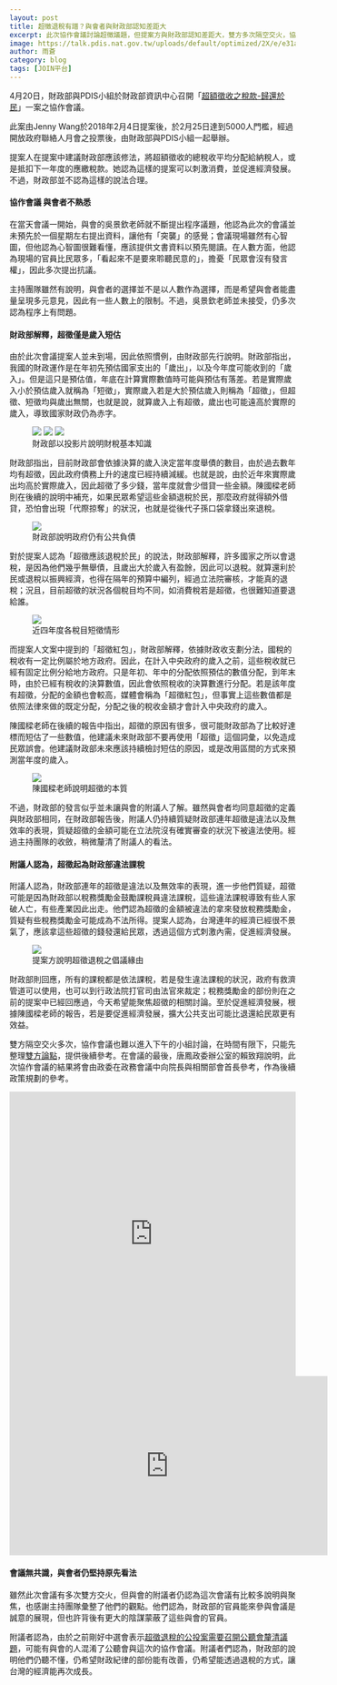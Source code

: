 ```yaml
---
layout: post
title: 超徵退稅有譜？與會者與財政部認知差距大
excerpt: 此次協作會議討論超徵議題，但提案方與財政部認知差距大，雙方多次隔空交火，協作會議也難以進入下午的小組討論，在時間有限下，只能先整理雙方論點，提供後續參考。
image: https://talk.pdis.nat.gov.tw/uploads/default/optimized/2X/e/e31a97459b523fdf8b72368fe5373c3591433e4f_1_690x457.png
author: 雨蒼
category: blog
tags: [JOIN平台]
---
```


4月20日，財政部與PDIS小組於財政部資訊中心召開「[超額徵收之稅款-歸還於民](https://join.gov.tw/idea/detail/78356a42-c8bb-45f2-a13f-5418fcf79cef)」一案之協作會議。

此案由Jenny Wang於2018年2月4日提案後，於2月25日達到5000人門檻，經過開放政府聯絡人月會之投票後，由財政部與PDIS小組一起舉辦。

提案人在提案中建議財政部應該修法，將超額徵收的總稅收平均分配給納稅人，或是抵扣下一年度的應繳稅款。她認為這樣的提案可以刺激消費，並促進經濟發展。不過，財政部並不認為這樣的說法合理。

#### 協作會議 與會者不熟悉

在當天會議一開始，與會的吳景欽老師就不斷提出程序議題，他認為此次的會議並未預先於一個星期左右提出資料，讓他有「突襲」的感覺；會議現場雖然有心智圖，但他認為心智圖很難看懂，應該提供文書資料以預先閱讀。在人數方面，他認為現場的官員比民眾多，「看起來不是要來聆聽民意的」，擔憂「民眾會沒有發言權」，因此多次提出抗議。

主持團隊雖然有說明，與會者的選擇並不是以人數作為選擇，而是希望與會者能盡量呈現多元意見，因此有一些人數上的限制。不過，吳景欽老師並未接受，仍多次認為程序上有問題。

#### 財政部解釋，超徵僅是歲入短估

由於此次會議提案人並未到場，因此依照慣例，由財政部先行說明。財政部指出，我國的財政運作是在年初先預估國家支出的「歲出」，以及今年度可能收到的「歲入」。但是這只是預估值，年底在計算實際數值時可能與預估有落差。若是實際歲入小於預估歲入就稱為「短徵」，實際歲入若是大於預估歲入則稱為「超徵」，但超徵、短徵均與歲出無關，也就是說，就算歲入上有超徵，歲出也可能遠高於實際的歲入，導致國家財政仍為赤字。

<figure>
  <img src="https://talk.pdis.nat.gov.tw/uploads/default/optimized/2X/d/dfa25397e6f30e5036be470a2ec7557fe708ef14_1_690x461.png">
  <img src="https://talk.pdis.nat.gov.tw/uploads/default/optimized/2X/4/40d7966e527f2d0d48406e50c53ab4064e2f9b3b_1_690x467.png">
  <img src="https://talk.pdis.nat.gov.tw/uploads/default/optimized/2X/e/e31a97459b523fdf8b72368fe5373c3591433e4f_1_690x457.png">
  <figcaption>財政部以投影片說明財稅基本知識</figcaption>
</figure>

財政部指出，目前財政部會依據決算的歲入決定當年度舉債的數目，由於過去數年均有超徵，因此政府債務上升的速度已經持續減緩。也就是說，由於近年來實際歲出均高於實際歲入，因此超徵了多少錢，當年度就會少借貸一些金額。陳國樑老師則在後續的說明中補充，如果民眾希望這些金額退稅於民，那麼政府就得額外借貸，恐怕會出現「代際掠奪」的狀況，也就是從後代子孫口袋拿錢出來退稅。

<figure>
  <img src="https://talk.pdis.nat.gov.tw/uploads/default/optimized/2X/4/412c7d16f4c6eefe7d8424e3a6b77080b6d9770b_1_690x471.png">
  <figcaption>財政部說明政府仍有公共負債</figcaption>
</figure>

對於提案人認為「超徵應該退稅於民」的說法，財政部解釋，許多國家之所以會退稅，是因為他們幾乎無舉債，且歲出大於歲入有盈餘，因此可以退稅。就算還利於民或退稅以振興經濟，也得在隔年的預算中編列，經過立法院審核，才能真的退稅；況且，目前超徵的狀況各個稅目均不同，如消費稅若是超徵，也很難知道要退給誰。

<figure>
  <img src="https://talk.pdis.nat.gov.tw/uploads/default/optimized/2X/a/a9eb41577b200135bd5fa2b01ed04d8f7de750ed_1_689x467.png">
  <figcaption>近四年度各稅目短徵情形</figcaption>
</figure>

而提案人文案中提到的「超徵紅包」，財政部解釋，依據財政收支劃分法，國稅的稅收有一定比例屬於地方政府。因此，在計入中央政府的歲入之前，這些稅收就已經有固定比例分給地方政府。只是年初、年中的分配依照預估的數值分配，到年末時，由於已經有稅收的決算數值，因此會依照稅收的決算數進行分配。若是該年度有超徵，分配的金額也會較高，媒體會稱為「超徵紅包」，但事實上這些數值都是依照法律來做的既定分配，分配之後的稅收金額才會計入中央政府的歲入。

陳國樑老師在後續的報告中指出，超徵的原因有很多，很可能財政部為了比較好達標而短估了一些數值，他建議未來財政部不要再使用「超徵」這個詞彙，以免造成民眾誤會。他建議財政部未來應該持續檢討短估的原因，或是改用區間的方式來預測當年度的歲入。

<figure>
  <img src="https://talk.pdis.nat.gov.tw/uploads/default/optimized/2X/0/04c9a4f00a2b224680e61c5993f5ebb1e0344599_1_690x388.JPG">
  <figcaption>陳國樑老師說明超徵的本質</figcaption>
</figure>

不過，財政部的發言似乎並未讓與會的附議人了解。雖然與會者均同意超徵的定義與財政部相同，在財政部報告後，附議人仍持續質疑財政部連年超徵是違法以及無效率的表現，質疑超徵的金額可能在立法院沒有確實審查的狀況下被違法使用。經過主持團隊的收斂，稍微釐清了附議人的看法。

#### 附議人認為，超徵起為財政部違法課稅

附議人認為，財政部連年的超徵是違法以及無效率的表現，進一步他們質疑，超徵可能是因為財政部以稅務獎勵金鼓勵課稅員違法課稅，這些違法課稅導致有些人家破人亡，有些產業因此出走。他們認為超徵的金額被違法的拿來發放稅務獎勵金，質疑有些稅務獎勵金可能成為不法所得。提案人認為，台灣連年的經濟已經很不景氣了，應該拿這些超徵的錢發還給民眾，透過這個方式刺激內需，促進經濟發展。

<figure>
  <img src="https://talk.pdis.nat.gov.tw/uploads/default/optimized/2X/2/2f736ba1948c7f19fc45eab4ab4fc85f7d8fa53c_1_690x388.JPG">
  <figcaption>提案方說明超徵退稅之倡議緣由</figcaption>
</figure>

財政部則回應，所有的課稅都是依法課稅，若是發生違法課稅的狀況，政府有救濟管道可以使用，也可以到行政法院打官司由法官來裁定；稅務獎勵金的部份則在之前的提案中已經回應過，今天希望能聚焦超徵的相關討論。至於促進經濟發展，根據陳國樑老師的報告，若是要促進經濟發展，擴大公共支出可能比退還給民眾更有效益。

雙方隔空交火多次，協作會議也難以進入下午的小組討論，在時間有限下，只能先整理[雙方論點](https://realtimeboard.com/app/board/o9J_kz3AqVk=/)，提供後續參考。在會議的最後，唐鳳政委辦公室的賴致翔說明，此次協作會議的結果將會由政委在政務會議中向院長與相關部會首長參考，作為後續政策規劃的參考。

<iframe width="100%" height="500" title="realtimeboard" src="https://realtimeboard.com/app/embed/o9J_kz3AqVk=/?&pres=1" frameborder="0" scrolling="no" allowfullscreen></iframe>

<iframe width="560" height="315" src="https://www.youtube.com/embed/277xxY5_t70" frameborder="0" allowfullscreen></iframe>

#### 會議無共識，與會者仍堅持原先看法

雖然此次會議有多次雙方交火，但與會的附議者仍認為這次會議有比較多說明與聚焦，也感謝主持團隊彙整了他們的觀點。他們認為，財政部的官員能來參與會議是誠意的展現，但也許背後有更大的陰謀蒙蔽了這些與會的官員。

附議者認為，由於之前剛好中選會表示[超徵退稅的公投案需要召開公聽會釐清議題](https://www.cec.gov.tw/central/cms/bulletin/27242)，可能有與會的人混淆了公聽會與這次的協作會議。附議者們認為，財政部的說明他們仍聽不懂，仍希望財政紀律的部份能有改善，仍希望能透過退稅的方式，讓台灣的經濟能再次成長。